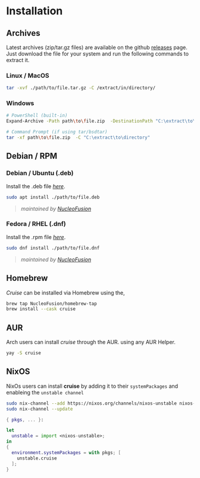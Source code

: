 # Installation

## Archives

Latest archives (zip/tar.gz files) are available on the github [releases](https://github.com/NucleoFusion/cruise/releases) page.
Just download the file for your system and run the following commands to extract it.

### Linux / MacOS 

```bash
tar -xvf ./path/to/file.tar.gz -C /extract/in/directory/
```

### Windows

```bash
# PowerShell (built-in)
Expand-Archive -Path path\to\file.zip  -DestinationPath "C:\extract\to\directory"

# Command Prompt (if using tar/bsdtar)
tar -xf path\to\file.zip  -C "C:\extract\to\directory"

```

## Debian / RPM

### Debian / Ubuntu (.deb) 

Install the .deb file [_here_](https://github.com/NucleoFusion/cruise/releases).

```bash
sudo apt install ./path/to/file.deb
```
> _maintained by [NucleoFusion](https://github.com/NucleoFusion)_

### Fedora / RHEL (.dnf) 

Install the .rpm file [_here_](https://github.com/NucleoFusion/cruise/releases).

```bash
sudo dnf install ./path/to/file.dnf
```
> _maintained by [NucleoFusion](https://github.com/NucleoFusion)_

## Homebrew

_Cruise_ can be installed via Homebrew using the,

```bash
brew tap NucleoFusion/homebrew-tap
brew install --cask cruise
```


## AUR

Arch users can install _cruise_ through the AUR. using any AUR Helper.

```bash
yay -S cruise
```

## NixOS
NixOs users can install __cruise__ by adding it to their `systemPackages` and enableing the `unstable channel`
```bash
sudo nix-channel --add https://nixos.org/channels/nixos-unstable nixos-unstable
sudo nix-channel --update
```
```nix
{ pkgs, ... }:

let
  unstable = import <nixos-unstable>;
in
{
  environment.systemPackages = with pkgs; [
    unstable.cruise
  ];
}
```

